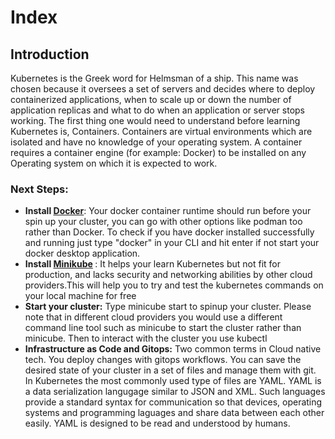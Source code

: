 <h1>Index</h1>

<h2>Introduction</h2>
<p>
Kubernetes is the Greek word for Helmsman of a ship. This name was chosen because it oversees a set of servers and decides where to deploy containerized applications, when to scale up or down the number of application replicas and what to do when an application or server stops working. The first thing one would need to understand before learning Kubernetes is, Containers. Containers are virtual environments which are isolated and have no knowledge of your operating system. A container requires a container engine (for example: Docker) to be installed on any Operating system on which it is expected to work. </p>

<h3>Next Steps:</h3>
<ul>
<b><li>Install <a href= "https://docs.docker.com/engine/install/">Docker</a></b>: Your docker container runtime should run before your spin up your cluster, you can go with other options like podman too rather than Docker. To check if you have docker installed successfully and running just type "docker" in your CLI and hit enter if not start your docker desktop application. </li>
<b><li>Install <a href ="https://minikube.sigs.k8s.io/docs/start/">Minikube</a> </b>: It helps your learn Kubernetes but not fit for production, and lacks security and networking abilities by other cloud providers.This will help you to try and test the kubernetes commands on your local machine for free</li>
<b><li>Start your cluster:</b> Type minicube start to spinup your cluster. Please note that in different cloud providers you would use a different command line tool such as minicube to start the cluster rather than minicube. Then to interact with the cluster you use kubectl</li>
<b><li>Infrastructure as Code and Gitops:</b> Two common terms in Cloud native tech. You deploy changes with gitops workflows. You can save the desired state of your cluster in a set of files and manage them with git. In Kubernetes the most commonly used type of files are YAML. YAML is a data serialization langugage similar to JSON and XML. Such languages provide a standard syntax for communication so that devices, operating systems and programming laguages and share data between each other easily. YAML is designed to be read and understood by humans.</li>
</ul>

